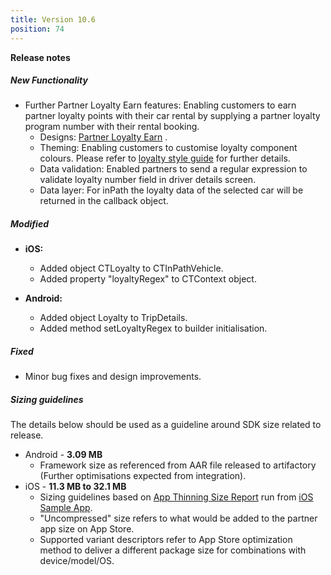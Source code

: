 ```yaml
---
title: Version 10.6
position: 74
---
```

**Release notes**

##### New Functionality
* Further Partner Loyalty Earn features: Enabling customers to earn partner loyalty points with their car rental by supplying a partner loyalty program number with their rental booking.
  * Designs: <a href="https://share.goabstract.com/7e9d4ead-1fc7-4c10-b815-fb278f245d41?collectionLayerId=ae5bdf72-31ab-43bf-8d5f-89e7b7514530&mode=design&present=true" target="_blank">Partner Loyalty Earn</a> .
  * Theming: Enabling customers to customise loyalty component colours. Please refer to <a href="https://cartrawler.github.io/#section_style_guideloyalty" target="_blank">loyalty style guide</a> for further details.
  * Data validation: Enabled partners to send a regular expression to validate loyalty number field in driver details screen.
  * Data layer: For inPath the loyalty data of the selected car will be returned in the callback object.  

##### Modified
* **iOS:** 
    * Added object CTLoyalty to CTInPathVehicle.
    * Added property "loyaltyRegex" to CTContext object.
    

* **Android:**
    * Added object Loyalty to TripDetails.
    * Added method setLoyaltyRegex to builder initialisation.
    

##### Fixed
* Minor bug fixes and design improvements.
 
   
##### Sizing guidelines
The details below should be used as a guideline around SDK size related to release.
* Android - **3.09 MB**
  * Framework size as referenced from AAR file released to artifactory (Further optimisations expected from integration).
* iOS - **11.3 MB to 32.1 MB**
  * Sizing guidelines based on <a href="https://github.com/cartrawler/cartrawler.github.io/blob/master/ios-report.txt" target="_blank">App Thinning Size Report</a> run from <a href="https://github.com/cartrawler/cartrawler-ios-integration" target="_blank">iOS Sample App</a>.
  * "Uncompressed" size refers to what would be added to the partner app size on App Store.
  * Supported variant descriptors refer to App Store optimization method to deliver a different package size for combinations with device/model/OS.